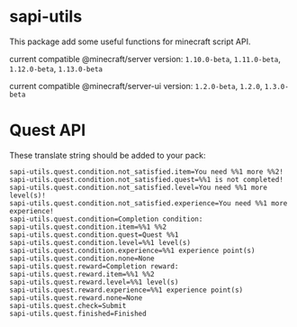 # sapi-utils

This package add some useful functions for minecraft script API.

current compatible @minecraft/server version: `1.10.0-beta`, `1.11.0-beta`, `1.12.0-beta`, `1.13.0-beta`

current compatible @minecraft/server-ui version: `1.2.0-beta`, `1.2.0`, `1.3.0-beta`

# Quest API

These translate string should be added to your pack:
```text
sapi-utils.quest.condition.not_satisfied.item=You need %%1 more %%2!
sapi-utils.quest.condition.not_satisfied.quest=%%1 is not completed!
sapi-utils.quest.condition.not_satisfied.level=You need %%1 more level(s)!
sapi-utils.quest.condition.not_satisfied.experience=You need %%1 more experience!
sapi-utils.quest.condition=Completion condition: 
sapi-utils.quest.condition.item=%%1 %%2
sapi-utils.quest.condition.quest=Quest %%1
sapi-utils.quest.condition.level=%%1 level(s)
sapi-utils.quest.condition.experience=%%1 experience point(s)
sapi-utils.quest.condition.none=None
sapi-utils.quest.reward=Completion reward: 
sapi-utils.quest.reward.item=%%1 %%2
sapi-utils.quest.reward.level=%%1 level(s)
sapi-utils.quest.reward.experience=%%1 experience point(s)
sapi-utils.quest.reward.none=None
sapi-utils.quest.check=Submit
sapi-utils.quest.finished=Finished
```